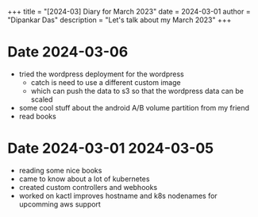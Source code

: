 +++
title = "[2024-03] Diary for March 2023"
date = 2024-03-01
author = "Dipankar Das"
description = "Let's talk about my March 2023"
+++

# Date 2024-03-06
* tried the wordpress deployment for the wordpress
  * catch is need to use a different custom image
  * which can push the data to s3 so that the wordpress data can be scaled
* some cool stuff about the android A/B volume partition from my friend
* read books

# Date 2024-03-01 2024-03-05
* reading some nice books
* came to know about a lot of kubernetes
* created custom controllers and webhooks
* worked on kactl improves hostname and k8s nodenames for upcomming aws support 